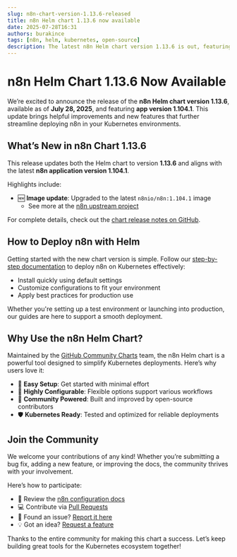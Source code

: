 ```yaml
---
slug: n8n-chart-version-1.13.6-released
title: n8n Helm chart 1.13.6 now available
date: 2025-07-28T16:31
authors: burakince
tags: [n8n, helm, kubernetes, open-source]
description: The latest n8n Helm chart version 1.13.6 is out, featuring app version 1.104.1 with updates for Kubernetes deployment and community-driven enhancements.
---
```


# n8n Helm Chart 1.13.6 Now Available

We’re excited to announce the release of the **n8n Helm chart version 1.13.6**, available as of **July 28, 2025**, and featuring **app version 1.104.1**. This update brings helpful improvements and new features that further streamline deploying n8n in your Kubernetes environments.

<!-- truncate -->

## What’s New in n8n Chart 1.13.6

This release updates both the Helm chart to version **1.13.6** and aligns with the latest **n8n application version 1.104.1**.

Highlights include:

- 🆕 **Image update**: Upgraded to the latest `n8nio/n8n:1.104.1` image  
  - See more at the [n8n upstream project](https://github.com/n8n-io/n8n)

For complete details, check out the [chart release notes on GitHub](https://github.com/community-charts/helm-charts/releases/tag/n8n-1.13.6).

## How to Deploy n8n with Helm

Getting started with the new chart version is simple. Follow our [step-by-step documentation](https://community-charts.github.io/docs/category/n8n) to deploy n8n on Kubernetes effectively:

- Install quickly using default settings
- Customize configurations to fit your environment
- Apply best practices for production use

Whether you're setting up a test environment or launching into production, our guides are here to support a smooth deployment.

## Why Use the n8n Helm Chart?

Maintained by the [GitHub Community Charts](https://github.com/community-charts/helm-charts) team, the n8n Helm chart is a powerful tool designed to simplify Kubernetes deployments. Here’s why users love it:

- 🚀 **Easy Setup**: Get started with minimal effort  
- 🔧 **Highly Configurable**: Flexible options support various workflows  
- 🤝 **Community Powered**: Built and improved by open-source contributors  
- 🛡️ **Kubernetes Ready**: Tested and optimized for reliable deployments

## Join the Community

We welcome your contributions of any kind! Whether you’re submitting a bug fix, adding a new feature, or improving the docs, the community thrives with your involvement.

Here’s how to participate:

- 📖 Review the [n8n configuration docs](https://community-charts.github.io/docs/category/n8n)
- 💻 Contribute via [Pull Requests](https://github.com/community-charts/helm-charts)
- 🐞 Found an issue? [Report it here](https://github.com/community-charts/helm-charts/issues)
- 💡 Got an idea? [Request a feature](https://github.com/community-charts/helm-charts/issues/new)

Thanks to the entire community for making this chart a success. Let’s keep building great tools for the Kubernetes ecosystem together!